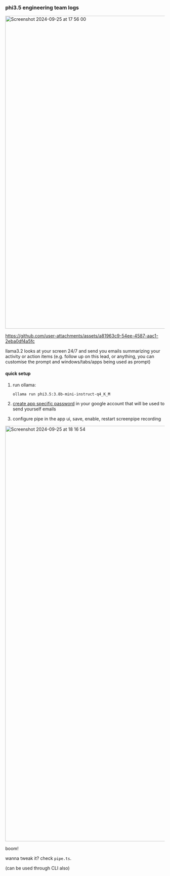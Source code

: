 ### phi3.5 engineering team logs

<img width="988" alt="Screenshot 2024-09-25 at 17 56 00" src="https://github.com/user-attachments/assets/f9d604af-b098-4f93-b923-b2fc455a6172">



https://github.com/user-attachments/assets/a81963c9-54ee-4587-aac1-2eba0df4a5fc



llama3.2 looks at your screen 24/7 and send you emails summarizing your activity or action items (e.g. follow up on this lead, or anything, you can customise the prompt and windows/tabs/apps being used as prompt)

#### quick setup

1. run ollama:
   ```
   ollama run phi3.5:3.8b-mini-instruct-q4_K_M
   ```

2. [create app specific password](https://support.google.com/accounts/answer/185833?hl=en) in your google account that will be used to send yourself emails

3. configure pipe in the app ui, save, enable, restart screenpipe recording

<img width="1312" alt="Screenshot 2024-09-25 at 18 16 54" src="https://github.com/user-attachments/assets/9669b2f1-c67d-4055-9e03-067c67fb51f8">

boom!

wanna tweak it? check `pipe.ts`.

(can be used through CLI also)
